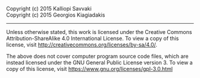 Copyright (c) 2015 Kalliopi Savvaki  
Copyright (c) 2015 Georgios Kiagiadakis

---

Unless otherwise stated, this work is licensed under the
Creative Commons Attribution-ShareAlike 4.0 International License.
To view a copy of this license, visit
http://creativecommons.org/licenses/by-sa/4.0/.

The above does not cover computer program source
code files, which are instead licensed under the
GNU General Public License version 3.
To view a copy of this license, visit
https://www.gnu.org/licenses/gpl-3.0.html
